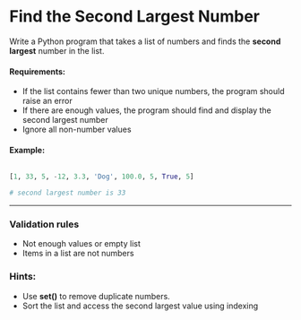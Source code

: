 # Find the Second Largest Number

Write a Python program that takes a list of numbers and finds the **second largest** number in the list.

#### Requirements:
 - If the list contains fewer than two unique numbers, the program should raise an error
 - If there are enough values, the program should find and display the second largest number
 - Ignore all non-number values

#### Example:
```python

[1, 33, 5, -12, 3.3, 'Dog', 100.0, 5, True, 5]

# second largest number is 33

```

---

### Validation rules
- Not enough values or empty list
- Items in a list are not numbers

### Hints:
- Use **set()** to remove duplicate numbers.
- Sort the list and access the second largest value using indexing


